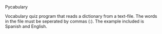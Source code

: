 Pycabulary

Vocabulary quiz program that reads a dictionary from a text-file. The words in the file must be seperated by commas (:).
The example included is Spanish and English.
